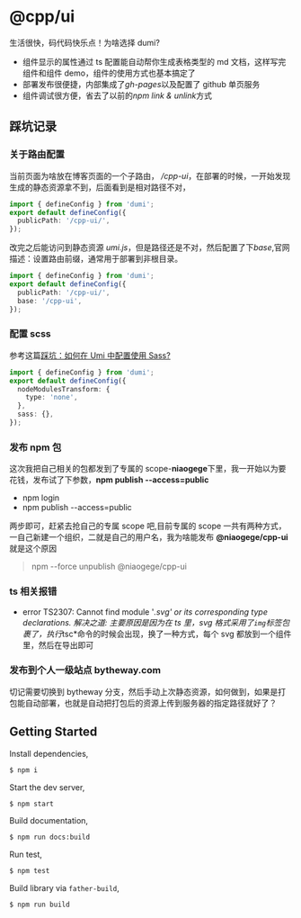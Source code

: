 # @cpp/ui

生活很快，码代码快乐点！为啥选择 dumi?

- 组件显示的属性通过 ts 配置能自动帮你生成表格类型的 md 文档，这样写完组件和组件 demo，组件的使用方式也基本搞定了
- 部署发布很便捷，内部集成了*gh-pages*以及配置了 github 单页服务
- 组件调试很方便，省去了以前的*npm link & unlink*方式

## 踩坑记录

### 关于路由配置

当前页面为啥放在博客页面的一个子路由， _/cpp-ui_，在部署的时候，一开始发现生成的静态资源拿不到，后面看到是相对路径不对，

```ts
import { defineConfig } from 'dumi';
export default defineConfig({
  publicPath: '/cpp-ui/',
});
```

改完之后能访问到静态资源 _umi.js_，但是路径还是不对，然后配置了下*base*,官网描述：设置路由前缀，通常用于部署到非根目录。

```ts
import { defineConfig } from 'dumi';
export default defineConfig({
  publicPath: '/cpp-ui/',
  base: '/cpp-ui',
});
```

### 配置 scss

参考这篇[踩坑：如何在 Umi 中配置使用 Sass?](https://www.yuque.com/cherishtheyouth/kw0nhk/oudd6p)

```ts
import { defineConfig } from 'dumi';
export default defineConfig({
  nodeModulesTransform: {
    type: 'none',
  },
  sass: {},
});
```

### 发布 npm 包

这次我把自己相关的包都发到了专属的 scope-**niaogege**下里，我一开始以为要花钱，发布试了下参数，**npm publish --access=public**

- npm login
- npm publish --access=public

两步即可，赶紧去抢自己的专属 scope 吧,目前专属的 scope 一共有两种方式，一自己新建一个组织，二就是自己的用户名，我为啥能发布 **@niaogege/cpp-ui** 就是这个原因

> npm --force unpublish @niaogege/cpp-ui

### ts 相关报错

- error TS2307: Cannot find module '*.svg' or its corresponding type declarations. 解决之道: 主要原因是因为在 ts 里，svg 格式采用了<code>img</code>标签包裹了，执行*tsc\*命令的时候会出现，换了一种方式，每个 svg 都放到一个组件里，然后在导出即可

### 发布到个人一级站点 bytheway.com

切记需要切换到 bytheway 分支，然后手动上次静态资源，如何做到，如果是打包能自动部署，也就是自动把打包后的资源上传到服务器的指定路径就好了？

## Getting Started

Install dependencies,

```bash
$ npm i
```

Start the dev server,

```bash
$ npm start
```

Build documentation,

```bash
$ npm run docs:build
```

Run test,

```bash
$ npm test
```

Build library via `father-build`,

```bash
$ npm run build
```
